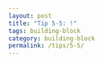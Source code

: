 ```yaml
---
layout: post
title: "Tip 5-5: !"
tags: building-block
category: building-block
permalink: /tips/5-5/
---
```

